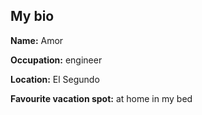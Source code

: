 ## My bio

**Name:**  Amor

**Occupation:**  engineer

**Location:**  El Segundo


**Favourite vacation spot:** at home in my bed
